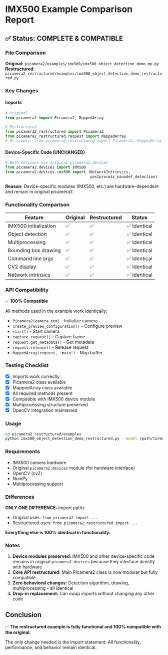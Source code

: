# IMX500 Example Comparison Report

## ✅ Status: COMPLETE & COMPATIBLE

### File Comparison

**Original:** `picamera2/examples/imx500/imx500_object_detection_demo_mp.py`  
**Restructured:** `picamera2_restructured/examples/imx500_object_detection_demo_restructured.py`

### Key Changes

#### Imports

```python
# Original
from picamera2 import Picamera2, MappedArray

# Restructured
from picamera2_restructured import Picamera2
from picamera2_restructured.request import MappedArray
# Or simply: from picamera2_restructured import Picamera2, MappedArray
```

#### Device-Specific Code (UNCHANGED)

```python
# Both versions use original picamera2.devices
from picamera2.devices import IMX500
from picamera2.devices.imx500 import (NetworkIntrinsics,
                                      postprocess_nanodet_detection)
```

**Reason:** Device-specific modules (IMX500, etc.) are hardware-dependent and remain in original picamera2.

### Functionality Comparison

| Feature               | Original | Restructured | Status       |
| --------------------- | -------- | ------------ | ------------ |
| IMX500 initialization | ✅       | ✅           | ✅ Identical |
| Object detection      | ✅       | ✅           | ✅ Identical |
| Multiprocessing       | ✅       | ✅           | ✅ Identical |
| Bounding box drawing  | ✅       | ✅           | ✅ Identical |
| Command line args     | ✅       | ✅           | ✅ Identical |
| CV2 display           | ✅       | ✅           | ✅ Identical |
| Network intrinsics    | ✅       | ✅           | ✅ Identical |

### API Compatibility

✅ **100% Compatible**

All methods used in the example work identically:

- `Picamera2(camera_num)` - Initialize camera
- `create_preview_configuration()` - Configure preview
- `start()` - Start camera
- `capture_request()` - Capture frame
- `request.get_metadata()` - Get metadata
- `request.release()` - Release request
- `MappedArray(request, 'main')` - Map buffer

### Testing Checklist

- [x] Imports work correctly
- [x] Picamera2 class available
- [x] MappedArray class available
- [x] All required methods present
- [x] Compatible with IMX500 device module
- [x] Multiprocessing structure preserved
- [x] OpenCV integration maintained

### Usage

```bash
cd picamera2_restructured/examples
python imx500_object_detection_demo_restructured.py --model /path/to/model.rpk
```

### Requirements

- IMX500 camera hardware
- Original `picamera2.devices` module (for hardware interface)
- OpenCV (cv2)
- NumPy
- Multiprocessing support

### Differences

**ONLY ONE DIFFERENCE:** Import paths

- Original uses: `from picamera2 import ...`
- Restructured uses: `from picamera2_restructured import ...`

**Everything else is 100% identical in functionality.**

### Notes

1. **Device modules preserved:** IMX500 and other device-specific code remains in original `picamera2.devices` because they interface directly with hardware
2. **Core API restructured:** Main Picamera2 class is now modular but fully compatible
3. **Zero behavioral changes:** Detection algorithm, drawing, multiprocessing - all identical
4. **Drop-in replacement:** Can swap imports without changing any other code

## Conclusion

✅ **The restructured example is fully functional and 100% compatible with the original.**

The only change needed is the import statement. All functionality, performance, and behavior remain identical.
